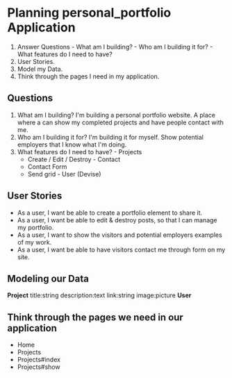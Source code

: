 # Planning personal_portfolio Application

  1. Answer Questions
    - What am I building?
    - Who am I building it for?
    - What features do I need to have?
  2. User Stories.
  3. Model my Data.
  4. Think through the pages I need in my application.

## Questions

  1. What am I building? I'm building a personal portfolio website. A place where a can show my completed projects and have people contact with me.
  2. Who am I building it for? I'm building it for myself. Show potential employers that I know what I'm doing.
  3. What features do I need to have?
    - Projects
      - Create / Edit / Destroy
    - Contact
      - Contact Form
      - Send grid
    - User (Devise)


## User Stories
  - As a user, I want be able to create a portfolio element to share it.
  - As a user, I want be able to edit & destroy posts, so that I can manage my portfolio.
  - As a user, I want to show the visitors and potential employers examples of my work.
  - As a user, I want be able to have visitors contact me through form on my site.

## Modeling our Data
  **Project**
    title:string
    description:text
    link:string
    image:picture
  **User**

## Think through the pages we need in our application

  - Home
  - Projects
  - Projects#index
  - Projects#show
